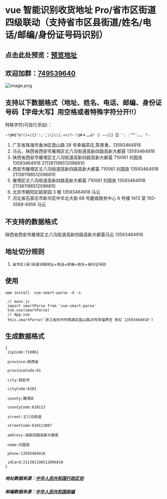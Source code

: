 # vue 智能识别收货地址 Pro/省市区街道四级联动（支持省市区县街道/姓名/电话/邮编/身份证号码识别）

## 点击此处预览：[预览地址](https://wzc570738205.github.io/smartParsePro/)

## 欢迎加群：[749539640](https://jq.qq.com/?_wv=1027&k=55bQp1O)

![image.png](https://images.zenhubusercontent.com/5a2f3a3e8a75884b908ac8c4/841a8f31-052d-4afe-a6b9-8cdb72d4e4a7)


## 支持以下数据格式（地址、姓名、电话、邮编、身份证号码【字母大写】用空格或者特殊字符分开!!）

特殊字符(可自行添加)：

```
~!@#$^&*()=|{}':;',\\[\\].<>/?~！@#￥……&*（）——|{}【】‘；：”“’。，、？-

```

1. 广东省珠海市香洲区盘山路 28 号幸福茶庄,陈景勇，13593464918
2. 马云，陕西省西安市雁塔区丈八沟街道高新四路高新大都荟 13593464918
3. 陕西省西安市雁塔区丈八沟街道高新四路高新大都荟 710061 刘国良 13593464918 211381198512096810
4. 西安市雁塔区丈八沟街道高新四路高新大都荟 710061 刘国良 13593464918 211381198512096810
5. 雁塔区丈八沟街道高新四路高新大都荟 710061 刘国良 13593464918 211381198512096810
6. 北京市朝阳区姚家园 3 楼 13593464918 马云
7. 河北省石家庄市新华区中华北大街 68 号鹿城商务中心 6 号楼 1413 室 150-3569-6956 马云

## 不支持的数据格式

陕西省西安市雁塔区丈八沟街道高新四路高新大都荟马云 13593464918

## 地址切分规则

1. `省市区(县)街道详细地址`+`电话`+`邮编`+`姓名`+`身份证号码`

## 使用

```
npm install  vue-smart-parse -d -s
```

```
 // main.js
 import smartParse from 'vue-smart-parse'
 Vue.use(smartParse)
 // App.vue
 this.smartParse('浙江省杭州市西湖区盘山路28号幸福茶庄 陈红 13593464918')
```


## 生成数据格式

```
{
 zipCode:710061

 province:陕西省

 provinceCode:61

 city:西安市

 cityCode:6101

 county:雁塔区

 countyCode:610113

 street:丈八沟街道

 streetCode:610113007

 address:高新四路高新大都荟

 name:刘国良

 phone:13593464918

 idCard:211381198512096810
}
```

##### 地址数据来源：[中华人民共和国行政区划](https://github.com/modood/Administrative-divisions-of-China)

##### 邮编数据来源：[中华人民共和国邮编](https://github.com/xieranmaya/china-city-area-zip-data/blob/master/china-city-area-zip.json)
